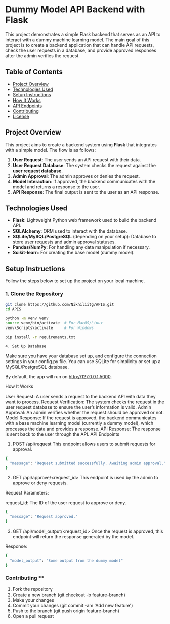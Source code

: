 # Dummy Model API Backend with Flask

This project demonstrates a simple Flask backend that serves as an API to interact with a dummy machine learning model. The main goal of this project is to create a backend application that can handle API requests, check the user requests in a database, and provide approved responses after the admin verifies the request.

## Table of Contents
- [Project Overview](#project-overview)
- [Technologies Used](#technologies-used)
- [Setup Instructions](#setup-instructions)
- [How It Works](#how-it-works)
- [API Endpoints](#api-endpoints)
- [Contributing](#contributing)
- [License](#license)

## Project Overview

This project aims to create a backend system using **Flask** that integrates with a simple model. The flow is as follows:
1. **User Request**: The user sends an API request with their data.
2. **User Request Database**: The system checks the request against the **user request database**.
3. **Admin Approval**: The admin approves or denies the request.
4. **Model Interaction**: If approved, the backend communicates with the model and returns a response to the user.
5. **API Response**: The final output is sent to the user as an API response.

## Technologies Used
- **Flask**: Lightweight Python web framework used to build the backend API.
- **SQLAlchemy**: ORM used to interact with the database.
- **SQLite/MySQL/PostgreSQL** (depending on your setup): Database to store user requests and admin approval statuses.
- **Pandas/NumPy**: For handling any data manipulation if necessary.
- **Scikit-learn**: For creating the base model (dummy model).

## Setup Instructions

Follow the steps below to set up the project on your local machine.

### 1. Clone the Repository
```bash
git clone https://github.com/Nikhiliitg/APIS.git
cd APIS

python -m venv venv
source venv/bin/activate  # For MacOS/Linux
venv\Scripts\activate     # For Windows

pip install -r requirements.txt

4. Set Up Database
```

Make sure you have your database set up, and configure the connection settings in your config.py file. You can use SQLite for simplicity or set up a MySQL/PostgreSQL database.

By default, the app will run on http://127.0.0.1:5000.

How It Works

User Request: A user sends a request to the backend API with data they want to process.
Request Verification: The system checks the request in the user request database to ensure the user’s information is valid.
Admin Approval: An admin verifies whether the request should be approved or not.
Model Response: If the request is approved, the backend communicates with a base machine learning model (currently a dummy model), which processes the data and provides a response.
API Response: The response is sent back to the user through the API.
API Endpoints

1. POST /api/request
This endpoint allows users to submit requests for approval.
```bash
{
  "message": "Request submitted successfully. Awaiting admin approval."
}

```

2. GET /api/approve/<request_id>
This endpoint is used by the admin to approve or deny requests.

Request Parameters:

request_id: The ID of the user request to approve or deny.
```bash
{
  "message": "Request approved."
}

```
3. GET /api/model_output/<request_id>
Once the request is approved, this endpoint will return the response generated by the model.

Response:
```bash
{
  "model_output": "Some output from the dummy model"
}

```
### Contributing **
1. Fork the repository
2. Create a new branch (git checkout -b feature-branch)
3. Make your changes
4. Commit your changes (git commit -am 'Add new feature')
5. Push to the branch (git push origin feature-branch)
6. Open a pull request